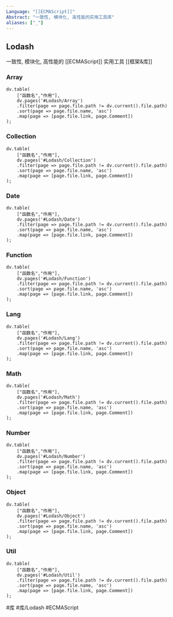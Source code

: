 ```yaml
---
Language: "[[ECMAScript]]"
Abstract: "一致性, 模块化, 高性能的实用工具库"
aliases: ["_"]
---
```


## Lodash
一致性, 模块化, 高性能的 [[ECMAScript]] 实用工具 [[框架&库]]

### Array
```dataviewjs
dv.table(
	["函数名","作用"],
	dv.pages('#Lodash/Array')
	.filter(page => page.file.path != dv.current().file.path)
	.sort(page => page.file.name, 'asc')
	.map(page => [page.file.link, page.Comment])
);
```

### Collection
```dataviewjs
dv.table(
	["函数名","作用"],
	dv.pages('#Lodash/Collection')
	.filter(page => page.file.path != dv.current().file.path)
	.sort(page => page.file.name, 'asc')
	.map(page => [page.file.link, page.Comment])
);
```

### Date
```dataviewjs
dv.table(
	["函数名","作用"],
	dv.pages('#Lodash/Date')
	.filter(page => page.file.path != dv.current().file.path)
	.sort(page => page.file.name, 'asc')
	.map(page => [page.file.link, page.Comment])
);
```

### Function
```dataviewjs
dv.table(
	["函数名","作用"],
	dv.pages('#Lodash/Function')
	.filter(page => page.file.path != dv.current().file.path)
	.sort(page => page.file.name, 'asc')
	.map(page => [page.file.link, page.Comment])
);
```

### Lang
```dataviewjs
dv.table(
	["函数名","作用"],
	dv.pages('#Lodash/Lang')
	.filter(page => page.file.path != dv.current().file.path)
	.sort(page => page.file.name, 'asc')
	.map(page => [page.file.link, page.Comment])
);
```

### Math
```dataviewjs
dv.table(
	["函数名","作用"],
	dv.pages('#Lodash/Math')
	.filter(page => page.file.path != dv.current().file.path)
	.sort(page => page.file.name, 'asc')
	.map(page => [page.file.link, page.Comment])
);
```

### Number
```dataviewjs
dv.table(
	["函数名","作用"],
	dv.pages('#Lodash/Number')
	.filter(page => page.file.path != dv.current().file.path)
	.sort(page => page.file.name, 'asc')
	.map(page => [page.file.link, page.Comment])
);
```

### Object
```dataviewjs
dv.table(
	["函数名","作用"],
	dv.pages('#Lodash/Object')
	.filter(page => page.file.path != dv.current().file.path)
	.sort(page => page.file.name, 'asc')
	.map(page => [page.file.link, page.Comment])
);
```

### Util
```dataviewjs
dv.table(
	["函数名","作用"],
	dv.pages('#Lodash/Util')
	.filter(page => page.file.path != dv.current().file.path)
	.sort(page => page.file.name, 'asc')
	.map(page => [page.file.link, page.Comment])
);
```

#库 #库/Lodash #ECMAScript 